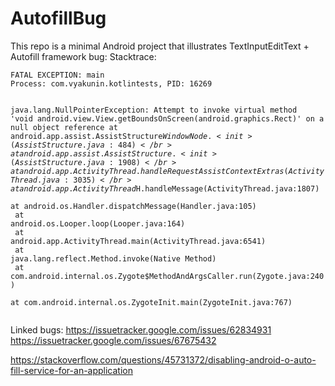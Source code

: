 # AutofillBug
This repo is a minimal Android project that illustrates TextInputEditText + Autofill framework bug:
Stacktrace:
<p>
<code>FATAL EXCEPTION: main
Process: com.vyakunin.kotlintests, PID: 16269

java.lang.NullPointerException: Attempt to invoke virtual method 'void android.view.View.getBoundsOnScreen(android.graphics.Rect)' on a null object reference
at android.app.assist.AssistStructure$WindowNode.<init>(AssistStructure.java:484)</br>
at android.app.assist.AssistStructure.<init>(AssistStructure.java:1908)</br>
at android.app.ActivityThread.handleRequestAssistContextExtras(ActivityThread.java:3035)</br>
at android.app.ActivityThread$H.handleMessage(ActivityThread.java:1807)</br>
at android.os.Handler.dispatchMessage(Handler.java:105)</br>
at android.os.Looper.loop(Looper.java:164)</br>
at android.app.ActivityThread.main(ActivityThread.java:6541)</br>
at java.lang.reflect.Method.invoke(Native Method)</br>
at com.android.internal.os.Zygote$MethodAndArgsCaller.run(Zygote.java:240)</br>
at com.android.internal.os.ZygoteInit.main(ZygoteInit.java:767)</br>
</code>
</p>

Linked bugs:
https://issuetracker.google.com/issues/62834931
https://issuetracker.google.com/issues/67675432

https://stackoverflow.com/questions/45731372/disabling-android-o-auto-fill-service-for-an-application
